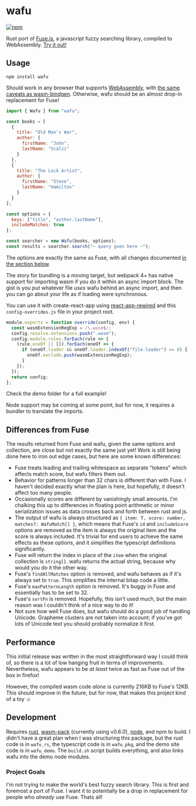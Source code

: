 # wafu

[![npm](https://img.shields.io/npm/v/wafu.svg)](https://www.npmjs.com/package/wafu)

Rust port of [Fuse.js](https://github.com/krisk/Fuse), a javascript fuzzy searching library, compiled to WebAssembly. [Try it out!](http://wafu.s3-website-us-east-1.amazonaws.com)

## Usage

```
npm install wafu
```

Should work in any browser that supports [WebAssembly](https://caniuse.com/#feat=wasm), with [the same caveats as wasm-bindgen](https://rustwasm.github.io/wasm-bindgen/reference/browser-support.html). Otherwise, wafu should be an almost drop-in replacement for Fuse!

```js
import { Wafu } from "wafu";

const books = [
  {
    title: "Old Man's War",
    author: {
      firstName: "John",
      lastName: "Scalzi"
    }
  },
  {
    title: "The Lock Artist",
    author: {
      firstName: "Steve",
      lastName: "Hamilton"
    }
  }
];

const options = {
  keys: ["title", "author.lastName"],
  includeMatches: true
};

const searcher = new Wafu(books, options);
const results = searcher.search("~ query goes here ~");
```

The options are exactly the same as Fuse, with all changes documented [in the section below](#differences-from-fuse).

The story for bundling is a moving target, but webpack 4+ has native support for importing wasm if you do it within an async import block. The gist is you put whatever file _uses_ wafu behind an async import, and then you can go about your life as if loading were synchronous.

You can use it with create-react-app using [react-app-rewired](https://github.com/timarney/react-app-rewired) and this `config-overrides.js` file in your project root.

```js
module.exports = function override(config, env) {
  const wasmExtensionRegExp = /\.wasm$/;
  config.resolve.extensions.push(".wasm");
  config.module.rules.forEach(rule => {
    (rule.oneOf || []).forEach(oneOf => {
      if (oneOf.loader && oneOf.loader.indexOf("file-loader") >= 0) {
        oneOf.exclude.push(wasmExtensionRegExp);
      }
    });
  });
  return config;
};
```

Check the demo folder for a full example!

Node support may be coming at some point, but for now, it requires a bundler to translate the imports.

## Differences from Fuse

The results returned from Fuse and wafu, given the same options and collection, are close but not exactly the same just yet! Work is still being done here to iron out edge cases, but here are some known differences:

- Fuse treats leading and trailing whitespace as separate "tokens" which affects match score, but wafu filters them out.
- Behavior for patterns longer than 32 chars is different than with Fuse. I haven't decided exactly what the plan is here, but hopefully, it doesn't affect too many people.
- Occasionally scores are different by vanishingly small amounts. I'm chalking this up to differences in floating point arithmetic or minor serialization issues as data crosses back and forth between rust and js.
- The output of wafu is always structured as `{ item: T, score: number, matches?: WafuMatch[] }`, which means that Fuse's `id` and `includeScore` options are removed as the item is always the original item and the score is always included. It's trivial for end users to achieve the same effects as these options, and it simplifies the typescript definitions significantly.
- Fuse will return the index in place of the `item` when the original collection is `string[]`. wafu returns the actual string, because why would you do it the other way.
- Fuse's `findAllMatches` option is removed, and wafu behaves as if it's always set to `true`. This simplifies the internal bitap code a little.
- Fuse's `maxPatternLength` option is removed. It's buggy in Fuse and essentially has to be set to 32.
- Fuse's `sortFn` is removed. Hopefully, this isn't used much, but the main reason was I couldn't think of a nice way to do it!
- Not sure how well Fuse does, but wafu should do a good job of handling Unicode. Grapheme clusters are not taken into account; if you've got lots of Unicode text you should probably normalize it first.

## Performance

This initial release was written in the most straightforward way I could think of, so there is a lot of low hanging fruit in terms of improvements. Nevertheless, wafu appears to be _at least_ twice as fast as Fuse out of the box in firefox!

However, the compiled wasm code _alone_ is currently 216KB to Fuse's 12KB. This should improve in the future, but for now, that makes this project kind of a toy ☺

## Development

Requires [rust](https://www.rust-lang.org/), [wasm-pack](https://github.com/rustwasm/wasm-pack) (currently using v0.6.0), [node](https://nodejs.org/en/), and npm to build. I didn't have a great plan when I was structuring this package, but the rust code is in `wafu_rs`, the typescript code is in `wafu_pkg`, and the demo site code is in `wafu_demo`. The `build.sh` script builds everything, and also links wafu into the demo node modules.

### Project Goals

I'm not trying to make the world's best fuzzy search library. This is first and foremost a port of Fuse. I want it to potentially be a drop in replacement for people who _already_ use Fuse. Thats all!
